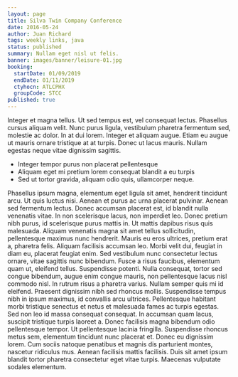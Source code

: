 ```yaml
---
layout: page
title: Silva Twin Company Conference
date: 2016-05-24
author: Juan Richard
tags: weekly links, java
status: published
summary: Nullam eget nisl ut felis.
banner: images/banner/leisure-01.jpg
booking:
  startDate: 01/09/2019
  endDate: 01/11/2019
  ctyhocn: ATLCPHX
  groupCode: STCC
published: true
---
```

Integer et magna tellus. Ut sed tempus est, vel consequat lectus. Phasellus cursus aliquam velit. Nunc purus ligula, vestibulum pharetra fermentum sed, molestie ac dolor. In at dui lorem. Integer et aliquam augue. Etiam eu augue ut mauris ornare tristique at at turpis. Donec ut lacus mauris. Nullam egestas neque vitae dignissim sagittis.

* Integer tempor purus non placerat pellentesque
* Aliquam eget mi pretium lorem consequat blandit a eu turpis
* Sed ut tortor gravida, aliquam odio quis, ullamcorper neque.

Phasellus ipsum magna, elementum eget ligula sit amet, hendrerit tincidunt arcu. Ut quis luctus nisi. Aenean et purus ac urna placerat pulvinar. Aenean sed fermentum lectus. Donec accumsan placerat est, id blandit nulla venenatis vitae. In non scelerisque lacus, non imperdiet leo. Donec pretium nibh purus, id scelerisque purus mattis in. Ut mattis dapibus risus quis malesuada. Aliquam venenatis magna sit amet tellus sollicitudin, pellentesque maximus nunc hendrerit. Mauris eu eros ultrices, pretium erat a, pharetra felis. Aliquam facilisis accumsan leo. Morbi velit dui, feugiat in diam eu, placerat feugiat enim. Sed vestibulum nunc consectetur lectus ornare, vitae sagittis nunc bibendum. Fusce a risus faucibus, elementum quam ut, eleifend tellus. Suspendisse potenti.
Nulla consequat, tortor sed congue bibendum, augue enim congue mauris, non pellentesque lacus nisl commodo nisl. In rutrum risus a pharetra varius. Nullam semper quis mi id eleifend. Praesent dignissim nibh sed rhoncus mollis. Suspendisse tempus nibh in ipsum maximus, id convallis arcu ultrices. Pellentesque habitant morbi tristique senectus et netus et malesuada fames ac turpis egestas. Sed non leo id massa consequat consequat. In accumsan quam lacus, suscipit tristique turpis laoreet a. Donec facilisis magna bibendum odio pellentesque tempor. Ut pellentesque lacinia fringilla. Suspendisse rhoncus metus sem, elementum tincidunt nunc placerat et. Donec eu dignissim lorem. Cum sociis natoque penatibus et magnis dis parturient montes, nascetur ridiculus mus. Aenean facilisis mattis facilisis. Duis sit amet ipsum blandit tortor pharetra consectetur eget vitae turpis. Maecenas vulputate sodales elementum.
